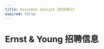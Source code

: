 ```yaml
---
title: business analyst 20250612
expired: false
---
```


# Ernst & Young 招聘信息

<JobPostingTable job-posting-json-path="ernst-young/data/business-analyst-20250612.json"/>
